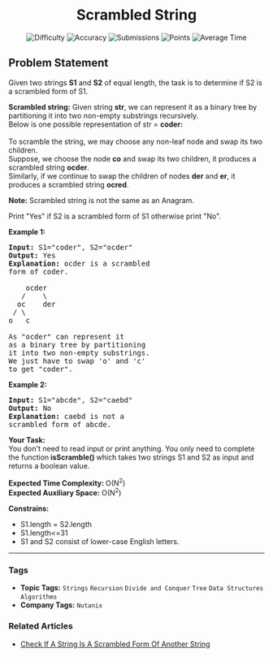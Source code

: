 <h1 align="center">Scrambled String</h1>

<p align="center">
  <img alt="Difficulty" title="Difficulty" src="https://custom-icon-badges.demolab.com/badge/Difficulty: Hard-1F222E?style=for-the-badge&logoColor=white&logo=fire"/>
  <img alt="Accuracy" title="Accuracy" src="https://custom-icon-badges.demolab.com/badge/Accuracy: 59.4%25-1F222E?style=for-the-badge&logoColor=white&logo=target"/>
  <img alt="Submissions" title="Submissions" src="https://custom-icon-badges.demolab.com/badge/Submissions: 21K+-1F222E?style=for-the-badge&logoColor=white&logo=repo"/>
  <img alt="Points" title="Points" src="https://custom-icon-badges.demolab.com/badge/Points: 8-1F222E?style=for-the-badge&logoColor=white&logo=award"/>
  <img alt="Average Time" title="Average Time" src="https://custom-icon-badges.demolab.com/badge/Average%20Time: 30m-1F222E?style=for-the-badge&logoColor=white&logo=clock"/>
</p>

## Problem Statement

Given two strings <b>S1</b> and <b>S2</b> of equal length, the task is to determine if S2 is a scrambled form of S1.

<b>Scrambled string:</b> Given string <b>str</b>, we can represent it as a binary tree by partitioning it into two non-empty substrings recursively.<br>Below is one possible representation of str = <b>coder:</b><br> <img src="https://media.geeksforgeeks.org/img-practice/PROD/addEditProblem/707514/Web/Other/5360f3bd-09bb-4f9d-9c84-be3844091359_1685087790.png" alt="" title=""/><br>To scramble the string, we may choose any non-leaf node and swap its two children. <br>Suppose, we choose the node <b>co</b> and swap its two children, it produces a scrambled string <b>ocder</b>.<br>Similarly, if we continue to swap the children of nodes <b>der</b> and <b>er</b>, it produces a scrambled string <b>ocred</b>.

<b>Note:</b> Scrambled string is not the same as an Anagram.

Print "Yes" if S2 is a scrambled form of S1 otherwise print "No".

<b>Example 1:</b>

<pre><b>Input:</b> S1="coder", S2="ocder"
<b>Output:</b> Yes
<b>Explanation:</b> ocder is a scrambled 
form of coder.

    ocder
   /    \
  oc    der
 / \    
o   c  

As "ocder" can represent it 
as a binary tree by partitioning 
it into two non-empty substrings.
We just have to swap 'o' and 'c' 
to get "coder".
</pre>

<b>Example 2:</b>

<pre><b>Input:</b> S1="abcde", S2="caebd" 
<b>Output:</b> No
<b>Explanation:</b> caebd is not a 
scrambled form of abcde.</pre>

<b>Your Task:</b><br>You don't need to read input or print anything. You only need to complete the function<b> isScramble</b><b>() </b>which takes two strings S1 and S2 as input and returns a boolean value.

<b>Expected Time Complexity: </b>O(N<sup>2</sup>)<br><b>Expected Auxiliary Space:</b> O(N<sup>2</sup>)

<b>Constrains: </b>

- S1.length = S2.length
- S1.length<=31
- S1 and S2 consist of lower-case English letters.


<hr>

### Tags
- **Topic Tags:** `Strings` `Recursion` `Divide and Conquer` `Tree` `Data Structures` `Algorithms`
- **Company Tags:** `Nutanix`

### Related Articles
- [Check If A String Is A Scrambled Form Of Another String](https://www.geeksforgeeks.org/check-if-a-string-is-a-scrambled-form-of-another-string/)
